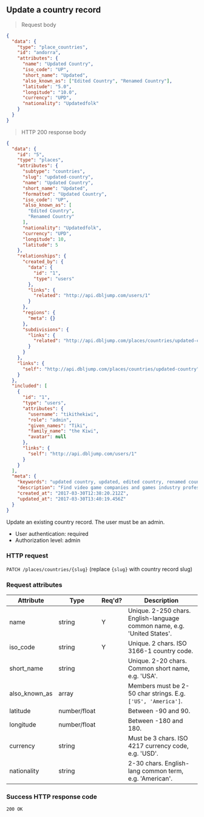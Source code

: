 ## <a name="countries_update"></a>Update a country record

> Request body

```JSON
{
  "data": {
    "type": "place_countries",
    "id": "andorra",
    "attributes": {
      "name": "Updated Country",
      "iso_code": "UP",
      "short_name": "Updated",
      "also_known_as": ["Edited Country", "Renamed Country"],
      "latitude": "5.0",
      "longitude": "10.0",
      "currency": "UPD",
      "nationality": "Updatedfolk"
    }
  }
}
```

> HTTP 200 response body

```JSON
{
  "data": {
    "id": "5",
    "type": "places",
    "attributes": {
      "subtype": "countries",
      "slug": "updated-country",
      "name": "Updated Country",
      "short_name": "Updated",
      "formatted": "Updated Country",
      "iso_code": "UP",
      "also_known_as": [
        "Edited Country",
        "Renamed Country"
      ],
      "nationality": "Updatedfolk",
      "currency": "UPD",
      "longitude": 10,
      "latitude": 5
    },
    "relationships": {
      "created_by": {
        "data": {
          "id": "1",
          "type": "users"
        },
        "links": {
          "related": "http://api.dbljump.com/users/1"
        }
      },
      "regions": {
        "meta": {}
      },
      "subdivisions": {
        "links": {
          "related": "http://api.dbljump.com/places/countries/updated-country/subdivisions"
        }
      }
    },
    "links": {
      "self": "http://api.dbljump.com/places/countries/updated-country"
    }
  },
  "included": [
    {
      "id": "1",
      "type": "users",
      "attributes": {
        "username": "tikithekiwi",
        "role": "admin",
        "given_names": "Tiki",
        "family_name": "the Kiwi",
        "avatar": null
      },
      "links": {
        "self": "http://api.dbljump.com/users/1"
      }
    }
  ],
  "meta": {
    "keywords": "updated country, updated, edited country, renamed country, up, updatedfolk, country, place, dbljump, video games, pc games, gaming",
    "description": "Find video game companies and games industry professionals from Updated Country at Dbljump.",
    "created_at": "2017-03-30T12:38:20.212Z",
    "updated_at": "2017-03-30T13:40:19.456Z"
  }
}
```

Update an existing country record. The user must be an admin.

* User authentication: required
* Authorization level: admin

### HTTP request

`PATCH /places/countries/{slug}` (replace `{slug}` with country record slug)

### Request attributes

Attribute | Type | Req'd? | Description
--------- | ---- | ------ | -----------
name | string | Y | Unique. 2-250 chars. English-language common name, e.g. 'United States'.
iso_code | string | Y | Unique. 2 chars. ISO 3166-1 country code.
short_name | string | | Unique. 2-20 chars. Common short name, e.g. 'USA'.
also_known_as | array | | Members must be 2-50 char strings. E.g. `['US', 'America']`.
latitude | number/float | | Between -90 and 90.
longitude | number/float | | Between -180 and 180.
currency | string | | Must be 3 chars. ISO 4217 currency code, e.g. 'USD'.
nationality | string | | 2-30 chars. English-lang common term, e.g. 'American'.

### Success HTTP response code

`200 OK`
